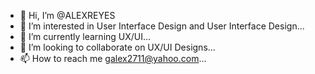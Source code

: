 - 👋 Hi, I’m @ALEXREYES
- 👀 I’m interested in User Interface Design and User Interface Design...
- 🌱 I’m currently learning UX/UI...
- 💞️ I’m looking to collaborate on UX/UI Designs...
- 📫 How to reach me galex2711@yahoo.com...

<!---
galex2799/galex2799 is a ✨ special ✨ repository because its `README.md` (this file) appears on your GitHub profile.
You can click the Preview link to take a look at your changes.
--->
